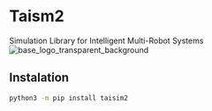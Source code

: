 # Taism2
Simulation Library for Intelligent Multi-Robot Systems
![base_logo_transparent_background](src/taisim2/data/logo.jpg)

## Instalation
```sh
python3 -m pip install taisim2
```

